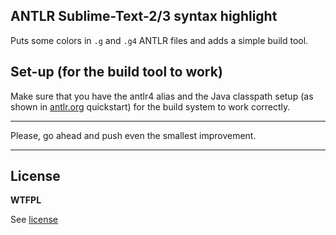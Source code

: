 ANTLR Sublime-Text-2/3 syntax highlight
---------------

Puts some colors in `.g` and `.g4` ANTLR files and adds a simple build tool.

## Set-up (for the build tool to work)

Make sure that you have the antlr4 alias and the
Java classpath setup (as shown in [antlr.org](http://www.antlr.org/) quickstart)
for the build system to work correctly.

---

Please, go ahead and push even the smallest improvement.

---
## License

**WTFPL**

See [license](http://www.wtfpl.net/txt/copying/)

